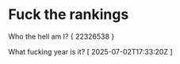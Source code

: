 # Fuck the rankings

Who the hell am I?
{ 22326538 }

What fucking year is it?
[ 2025-07-02T17:33:20Z ]
